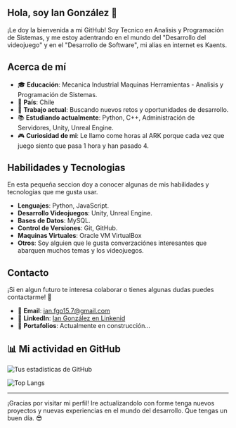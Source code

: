 ## Hola, soy Ian González 👋

¡Le doy la bienvenida a mi GitHub! Soy Tecnico en Analisis y Programación de Sistemas, y me estoy adentrando en el mundo del "Desarrollo del videojuego" y en el "Desarrollo de Software", mi alias en internet es Kaents.

## Acerca de mí

- 🎓 **Educación**: Mecanica Industrial Maquinas Herramientas - Analisis y Programación de Sistemas.
- 📍 **País**: Chile
- 💼 **Trabajo actual**: Buscando nuevos retos y oportunidades de desarrollo.
- 📚 **Estudiando actualmente**: Python, C++, Administración de Servidores, Unity, Unreal Engine.
- 🎮 **Curiosidad de mi**: Le llamo come horas al ARK porque cada vez que juego siento que pasa 1 hora y han pasado 4.

## Habilidades y Tecnologias

En esta pequeña seccion doy a conocer algunas de mis habilidades y tecnologias que me gusta usar.

- **Lenguajes**: Python, JavaScript.
- **Desarrollo Videojuegos**: Unity, Unreal Engine.
- **Bases de Datos**: MySQL.
- **Control de Versiones**: Git, GitHub.
- **Maquinas Virtuales**: Oracle VM VirtualBox
- **Otros**: Soy alguien que le gusta converzaciónes interesantes que abarquen muchos temas y los videojuegos.

<!--## Proyectos Destacados

"Proximamente..."
-->

## Contacto

¡Si en algun futuro te interesa colaborar o tienes algunas dudas puedes contactarme! 📱

- 📧 **Email**: [ian.fgo15.7@gmail.com](mailto:ian.fgo15.7@gmail.com)
- 💼 **LinkedIn**: [Ian González en Linkenid](https://www.linkedin.com/in/ian-gonzález-osses/)
- 📁 **Portafolios**: Actualmente en construcción...

<!--## Actividad Reciente-->
<!--RECENT_ACTYVITY:start-->
<!--RECENT_ACTYVITY:last_update-->

## 📊 Mi actividad en GitHub  

![Tus estadísticas de GitHub](https://github-readme-stats.vercel.app/api?username=Kaents&show_icons=true&theme=tokyonight)

![Top Langs](https://github-readme-stats.vercel.app/api/top-langs/?username=kaents&layout=compact&theme=tokyonight)

---
¡Gracias por visitar mi perfil! Ire actualizandolo con forme tenga nuevos proyectos y nuevas experiencias en el mundo del desarrollo. Que tengas un buen día. 😎
